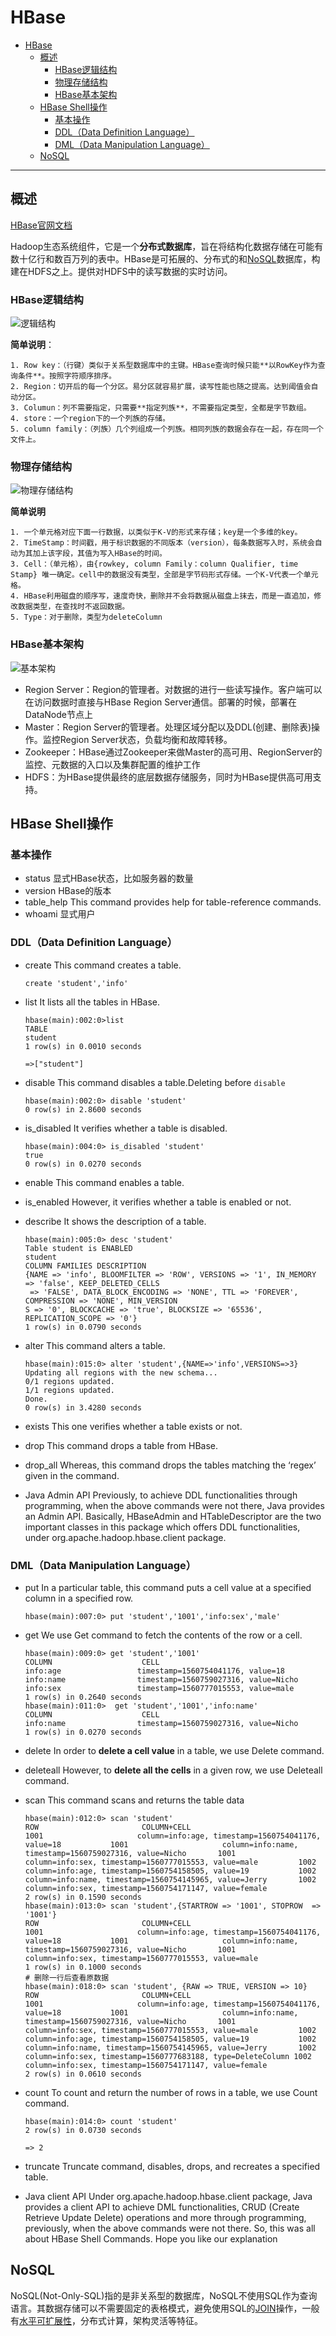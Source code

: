 # HBase

<!-- TOC -->

- [HBase](#hbase)
    - [概述](#概述)
        - [HBase逻辑结构](#hbase逻辑结构)
        - [物理存储结构](#物理存储结构)
        - [HBase基本架构](#hbase基本架构)
    - [HBase Shell操作](#hbase-shell操作)
        - [基本操作](#基本操作)
        - [DDL（Data Definition Language）](#ddldata-definition-language)
        - [DML（Data Manipulation Language）](#dmldata-manipulation-language)
    - [NoSQL](#nosql)

<!-- /TOC -->
---
## 概述

[HBase官网文档](http://hbase.apache.org/book.html#arch.overview)

​	Hadoop生态系统组件，它是一个**分布式数据库**，旨在将结构化数据存储在可能有数十亿行和数百万列的表中。HBase是可拓展的、分布式的和[NoSQL](#NoSQL)数据库，构建在HDFS之上。提供对HDFS中的读写数据的实时访问。

### HBase逻辑结构

![逻辑结构](G:\Git_Repository\BigData\Hbase\assets\1560770863334.png)

**简单说明**：

	1. Row key：（行键）类似于关系型数据库中的主键。HBase查询时候只能**以RowKey作为查询条件**。按照字符顺序排序。
 	2. Region：切开后的每一个分区。易分区就容易扩展，读写性能也随之提高。达到阈值会自动分区。
 	3. Columun：列不需要指定，只需要**指定列族**，不需要指定类型，全都是字节数组。
 	4. store：一个region下的一个列族的存储。
 	5. column family：（列族）几个列组成一个列族。相同列族的数据会存在一起，存在同一个文件上。

### 物理存储结构

![物理存储结构](G:\Git_Repository\BigData\Hbase\assets\1560771993943.png)

**简单说明**

	1. 一个单元格对应下面一行数据，以类似于K-V的形式来存储；key是一个多维的key。
 	2. TimeStamp：时间戳，用于标识数据的不同版本（version），每条数据写入时，系统会自动为其加上该字段，其值为写入HBase的时间。
 	3. Cell：（单元格），由{rowkey, column Family：column Qualifier, time Stamp} 唯一确定。cell中的数据没有类型，全部是字节码形式存储。一个K-V代表一个单元格。
 	4. HBase利用磁盘的顺序写，速度奇快，删除并不会将数据从磁盘上抹去，而是一直追加，修改数据类型，在查找时不返回数据。
 	5. Type：对于删除，类型为deleteColumn

### HBase基本架构

![基本架构](G:\Git_Repository\BigData\Hbase\assets\1560773784130.png)

- Region Server：Region的管理者。对数据的进行一些读写操作。客户端可以在访问数据时直接与HBase Region Server通信。部署的时候，部署在DataNode节点上
- Master：Region Server的管理者。处理区域分配以及DDL(创建、删除表)操作。监控Region Server状态，负载均衡和故障转移。
- Zookeeper：HBase通过Zookeeper来做Master的高可用、RegionServer的监控、元数据的入口以及集群配置的维护工作
- HDFS：为HBase提供最终的底层数据存储服务，同时为HBase提供高可用支持。

## HBase Shell操作

### 基本操作

- status
  显式HBase状态，比如服务器的数量
-  version 
  HBase的版本
- table_help 
  This command provides help for table-reference commands.
- whoami
  显式用户

### DDL（Data Definition Language）

- create
  This command creates a table.

  ```
  create 'student','info'
  ```

- list
  It lists all the tables in HBase.

  ```
  hbase(main):002:0>list
  TABLE
  student
  1 row(s) in 0.0010 seconds
  
  =>["student"]
  ```

- disable
  This command disables a table.Deleting before `disable`

  ```
  hbase(main):002:0> disable 'student'
  0 row(s) in 2.8600 seconds
  ```

- is_disabled
   It verifies whether a table is disabled.

  ```
  hbase(main):004:0> is_disabled 'student'
  true                                                                                            
  0 row(s) in 0.0270 seconds
  ```

- enable
  This command enables a table.

- is_enabled
  However, it verifies whether a table is enabled or not.

- describe
  It shows the description of a table.

  ```
  hbase(main):005:0> desc 'student'
  Table student is ENABLED                                                                        
  student                                                                                         
  COLUMN FAMILIES DESCRIPTION                                                                     
  {NAME => 'info', BLOOMFILTER => 'ROW', VERSIONS => '1', IN_MEMORY => 'false', KEEP_DELETED_CELLS
   => 'FALSE', DATA_BLOCK_ENCODING => 'NONE', TTL => 'FOREVER', COMPRESSION => 'NONE', MIN_VERSION
  S => '0', BLOCKCACHE => 'true', BLOCKSIZE => '65536', REPLICATION_SCOPE => '0'}                 
  1 row(s) in 0.0790 seconds
  ```

- alter
  This command alters a table.

  ```
  hbase(main):015:0> alter 'student',{NAME=>'info',VERSIONS=>3}
  Updating all regions with the new schema...
  0/1 regions updated.
  1/1 regions updated.
  Done.
  0 row(s) in 3.4280 seconds
  ```

- exists
  This one verifies whether a table exists or not.

- drop
  This command drops a table from HBase.

- drop_all
  Whereas,  this command drops the tables matching the ‘regex’ given in the command. 

- Java Admin API
  Previously, to achieve DDL functionalities through programming, when the above commands were not there, Java provides an Admin API. Basically, HBaseAdmin and HTableDescriptor are the two important classes in this package which offers DDL functionalities, under org.apache.hadoop.hbase.client package.

### DML（Data Manipulation Language）

- put
  In a particular table, this command puts a cell value at a specified column in a specified row.

  ```
  hbase(main):007:0> put 'student','1001','info:sex','male'
  ```

- get
  We use Get command to fetch the contents of the row or a cell.

  ```
  hbase(main):009:0> get 'student','1001'
  COLUMN                    CELL                                                         info:age                 timestamp=1560754041176, value=18              
  info:name                timestamp=1560759027316, value=Nicho      
  info:sex                 timestamp=1560777015553, value=male                                   
  1 row(s) in 0.2640 seconds
  hbase(main):011:0>  get 'student','1001','info:name'
  COLUMN                    CELL                                                         info:name                timestamp=1560759027316, value=Nicho                             
  1 row(s) in 0.0270 seconds
  ```

- delete
  In order to **delete a cell value** in a table, we use Delete command.

- deleteall
  However, to **delete all the cells** in a given row, we use Deleteall command.

- scan
  This command scans and returns the table data

  ```
  hbase(main):012:0> scan 'student'
  ROW                       COLUMN+CELL                                                 1001                     column=info:age, timestamp=1560754041176, value=18           1001                     column=info:name, timestamp=1560759027316, value=Nicho       1001                     column=info:sex, timestamp=1560777015553, value=male         1002                     column=info:age, timestamp=1560754158505, value=19           1002                     column=info:name, timestamp=1560754145965, value=Jerry       1002                     column=info:sex, timestamp=1560754171147, value=female                
  2 row(s) in 0.1590 seconds
  hbase(main):013:0> scan 'student',{STARTROW => '1001', STOPROW  => '1001'}
  ROW                       COLUMN+CELL                                                 1001                     column=info:age, timestamp=1560754041176, value=18           1001                     column=info:name, timestamp=1560759027316, value=Nicho       1001                     column=info:sex, timestamp=1560777015553, value=male                  
  1 row(s) in 0.1000 seconds
  # 删除一行后查看原数据
  hbase(main):018:0> scan 'student', {RAW => TRUE, VERSION => 10}
  ROW                       COLUMN+CELL                                                 1001                     column=info:age, timestamp=1560754041176, value=18           1001                     column=info:name, timestamp=1560759027316, value=Nicho       1001                     column=info:sex, timestamp=1560777015553, value=male         1002                     column=info:age, timestamp=1560754158505, value=19           1002                     column=info:name, timestamp=1560754145965, value=Jerry       1002                     column=info:sex, timestamp=1560777683188, type=DeleteColumn 1002                     column=info:sex, timestamp=1560754171147, value=female                
  2 row(s) in 0.0610 seconds
  ```

- count
  To count and return the number of rows in a table, we use Count command.

  ```
  hbase(main):014:0> count 'student'
  2 row(s) in 0.0730 seconds
  
  => 2
  ```

- truncate
  Truncate command, disables, drops, and recreates a specified table.

-  Java client API
  Under org.apache.hadoop.hbase.client package, Java provides a client API to achieve DML functionalities, CRUD (Create Retrieve Update Delete) operations and more through programming, previously, when the above commands were not there.
  So, this was all about HBase Shell Commands. Hope you like our explanation



## NoSQL

​	NoSQL(Not-Only-SQL)指的是非关系型的数据库，NoSQL不使用SQL作为查询语言。其数据存储可以不需要固定的表格模式，避免使用SQL的[JOIN](https://zh.wikipedia.org/wiki/连接_(SQL))操作，一般有[水平可扩展性](https://zh.wikipedia.org/w/index.php?title=水平可扩展性&action=edit&redlink=1)，分布式计算，架构灵活等特征。